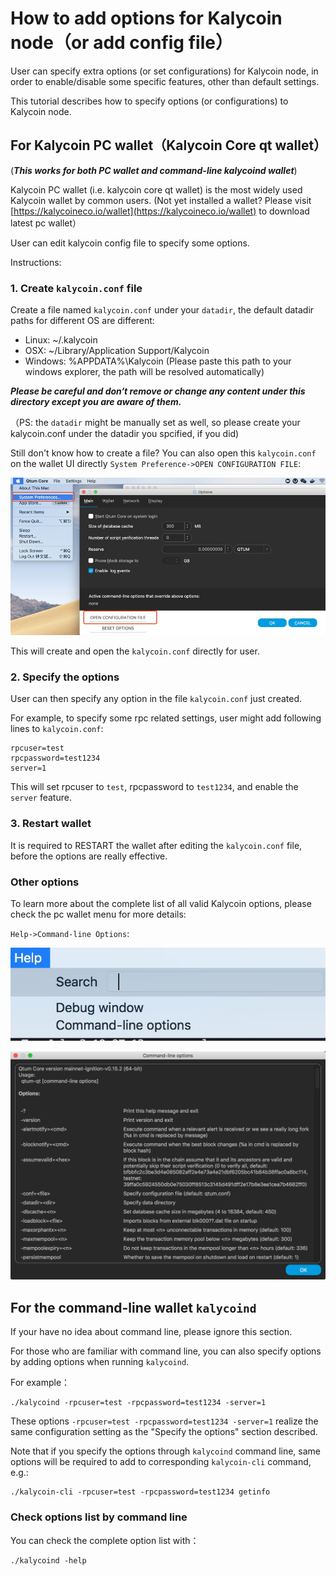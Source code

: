 # How to add options for Kalycoin node（or add config file）

User can specify extra options (or set configurations) for Kalycoin node, in order to enable/disable some specific features, other than default settings.

This tutorial describes how to specify options (or configurations) to Kalycoin node.

## For Kalycoin PC wallet（Kalycoin Core qt wallet）

(***This works for both PC wallet and command-line kalycoind wallet***)

Kalycoin PC wallet (i.e. kalycoin core qt wallet) is the most widely used Kalycoin wallet by common users. (Not yet installed a wallet? Please visit [https://kalycoineco.io/wallet](https://kalycoineco.io/wallet) to download latest pc wallet）

User can edit kalycoin config file to specify some options.

Instructions:

### 1. Create `kalycoin.conf` file

Create a file named `kalycoin.conf` under your `datadir`, the default datadir paths for different OS are different:

* Linux: ~/.kalycoin
* OSX: ~/Library/Application Support/Kalycoin
* Windows: %APPDATA%\Kalycoin (Please paste this path to your windows explorer, the path will be resolved automatically)

***Please be careful and don‘t remove or change any content under this directory except you are aware of them.***

（PS: the `datadir` might be manually set as well, so please create your kalycoin.conf under the datadir you spcified, if you did)

Still don't know how to create a file? You can also open this `kalycoin.conf` on the wallet UI directly `System Preference->OPEN CONFIGURATION FILE`:

![Open-Kalycoin-Conf-In-Wallet](./Open-Kalycoin-Conf-In-Wallet.jpg)

This will create and open the `kalycoin.conf` directly for user.

### 2. Specify the options

User can then specify any option in the file `kalycoin.conf` just created.

For example, to specify some rpc related settings, user might add following lines to `kalycoin.conf`: 

```
rpcuser=test
rpcpassword=test1234
server=1
```

This will set rpcuser to `test`, rpcpassword to `test1234`, and enable the `server` feature.

### 3. Restart wallet

It is required to RESTART the wallet after editing the `kalycoin.conf` file, before the options are really effective.

### Other options

To learn more about the complete list of all valid Kalycoin options, please check the pc wallet menu for more details:

`Help->Command-line Options`:

![Help Command-line Options](./Help-Comman-line-options.jpg)

![Command-line Options](./Command-line-options.jpg)

## For the command-line wallet `kalycoind`

If your have no idea about command line, please ignore this section.

For those who are familiar with command line, you can also specify options by adding options when running `kalycoind`.

For example：

```
./kalycoind -rpcuser=test -rpcpassword=test1234 -server=1
```

These options `-rpcuser=test -rpcpassword=test1234 -server=1` realize the same configuration setting as the "Specify the options" section described.

Note that if you specify the options through `kalycoind` command line, same options will be required to add to corresponding `kalycoin-cli` command, e.g.:

```
./kalycoin-cli -rpcuser=test -rpcpassword=test1234 getinfo
```

### Check options list by command line

You can check the complete option list with：

```
./kalycoind -help
```




